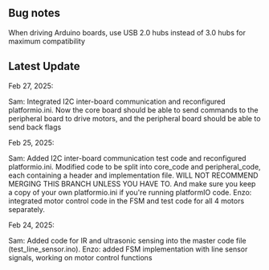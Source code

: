 ## Bug notes
When driving Arduino boards, use USB 2.0 hubs instead of 3.0 hubs for maximum compatibility

## Latest Update

Feb 27, 2025:

Sam: Integrated I2C inter-board communication and reconfigured platformio.ini. Now the core board should be able to send commands to the peripheral board to drive motors, and the peripheral board should be able to send back flags

Feb 25, 2025:

Sam: Added I2C inter-board communication test code and reconfigured platformio.ini. Modified code to be split into core_code and peripheral_code, each containing a header and implementation file. WILL NOT RECOMMEND MERGING THIS BRANCH UNLESS YOU HAVE TO. And make sure you keep a copy of your own platformio.ini if you're running platformIO code. 
Enzo: integrated motor control code in the FSM and test code for all 4 motors separately.

Feb 24, 2025:

Sam: Added code for IR and ultrasonic sensing into the master code file (test_line_sensor.ino).
Enzo: added FSM implementation with line sensor signals, working on motor control functions
